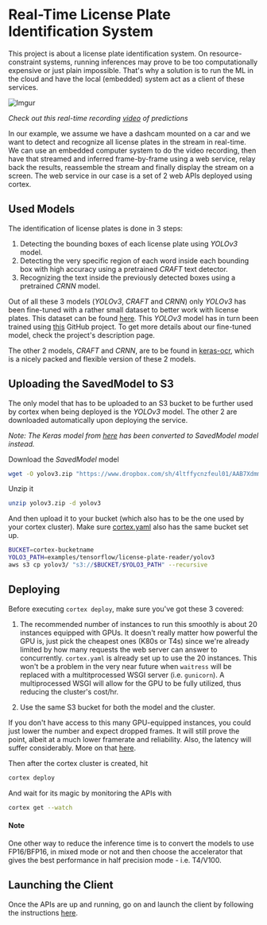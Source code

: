 # Real-Time License Plate Identification System

This project is about a license plate identification system. On resource-constraint systems, running inferences may prove to be too computationally expensive or just plain impossible. That's why a solution is to run the ML in the cloud and have the local (embedded) system act as a client of these services.

![Imgur](https://i.imgur.com/jgkJB59.gif)

*Check out this real-time recording [video](https://www.youtube.com/watch?v=gsYEZtecXlA) of predictions*

In our example, we assume we have a dashcam mounted on a car and we want to detect and recognize all license plates in the stream in real-time. We can use an embedded computer system to do the video recording, then have that streamed and inferred frame-by-frame using a web service, relay back the results, reassemble the stream and finally display the stream on a screen. The web service in our case is a set of 2 web APIs deployed using cortex.

## Used Models

The identification of license plates is done in 3 steps:
1. Detecting the bounding boxes of each license plate using *YOLOv3* model.
1. Detecting the very specific region of each word inside each bounding box with high accuracy using a pretrained *CRAFT* text detector.
1. Recognizing the text inside the previously detected boxes using a pretrained *CRNN* model. 

Out of all these 3 models (*YOLOv3*, *CRAFT* and *CRNN*) only *YOLOv3* has been fine-tuned with a rather small dataset to better work with license plates. This dataset can be found [here](https://github.com/RobertLucian/license-plate-dataset). This *YOLOv3* model has in turn been trained using [this](https://github.com/experiencor/keras-yolo3) GitHub project. To get more details about our fine-tuned model, check the project's description page. 

The other 2 models, *CRAFT* and *CRNN*, are to be found in [keras-ocr](https://github.com/faustomorales/keras-ocr), which is a nicely packed and flexible version of these 2 models.

## Uploading the SavedModel to S3

The only model that has to be uploaded to an S3 bucket to be further used by cortex when being deployed is the *YOLOv3* model. The other 2 are downloaded automatically upon deploying the service.

*Note: The Keras model from [here](https://github.com/experiencor/keras-yolo3) has been converted to SavedModel model instead.*

Download the *SavedModel* model
```bash
wget -O yolov3.zip "https://www.dropbox.com/sh/4ltffycnzfeul01/AAB7Xdmmi59w0EPOwhQ1nkvua/yolov3?dl=0"
```
Unzip it
```bash
unzip yolov3.zip -d yolov3
```
And then upload it to your bucket (which also has to be the one used by your cortex cluster). Make sure [cortex.yaml](cortex.yaml) also has the same bucket set up.
```bash
BUCKET=cortex-bucketname
YOLO3_PATH=examples/tensorflow/license-plate-reader/yolov3
aws s3 cp yolov3/ "s3://$BUCKET/$YOLO3_PATH" --recursive
```

## Deploying

Before executing `cortex deploy`, make sure you've got these 3 covered:

1. The recommended number of instances to run this smoothly is about 20 instances equipped with GPUs. It doesn't really matter how powerful the GPU is, just pick the cheapest ones (K80s or T4s) since we're already limited by how many requests the web server can answer to concurrently. `cortex.yaml` is already set up to use the 20 instances. This won't be a problem in the very near future when `waitress` will be replaced with a multitprocessed WSGI server (i.e. `gunicorn`).  A multiprocessed WSGI will allow for the GPU to be fully utilized, thus reducing the cluster's cost/hr.

1. Use the same S3 bucket for both the model and the cluster.

If you don't have access to this many GPU-equipped instances, you could just lower the number and expect dropped frames. It will still prove the point, albeit at a much lower framerate and reliability. Also, the latency will suffer considerably. More on that [here](client/README.md).

Then after the cortex cluster is created, hit
```bash
cortex deploy
```
And wait for its magic by monitoring the APIs with
```bash
cortex get --watch
```

#### Note

One other way to reduce the inference time is to convert the models to use FP16/BFP16, in mixed mode or not and then choose the accelerator that gives the best performance in half precision mode - i.e. T4/V100.

## Launching the Client

Once the APIs are up and running, go on and launch the client by following the instructions [here](client/README.md).